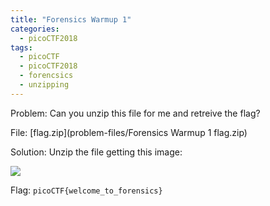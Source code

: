 ```yaml
---
title: "Forensics Warmup 1"
categories:
  - picoCTF2018
tags:
  - picoCTF
  - picoCTF2018
  - forencsics
  - unzipping
---
```


Problem: Can you unzip this file for me and retreive the flag?

File: [flag.zip](problem-files/Forensics Warmup 1 flag.zip)

Solution: Unzip the file getting this image:

<img src="solution-files/Forensics Warmup 1 - flag.jpg">

Flag: ```picoCTF{welcome_to_forensics}```

